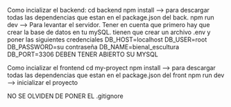 Como incializar el backend:
      cd backend
      npm install --> para descargar todas las dependencias que estan en el package.json del back.
      npm run dev --> Para levantar el servidor.
      Tener en cuenta que primero hay que crear la base de datos en tu mySQL. 
      tienen que crear un archivo .env y poner las siguientes credenciales
            DB_HOST=localhost
            DB_USER=root
            DB_PASSWORD=su contraseña
            DB_NAME=bienal_escultura
            DB_PORT=3306
    DEBEN TENER ABIERTO SU MYSQL
    
Como incializar el frontend
    cd my-proyect
    npm install --> para descargar todas las dependencias que estan en el package.json del front
    npm run dev --> inicializar el proyecto
    


NO SE OLVIDEN DE PONER EL .gitignore
